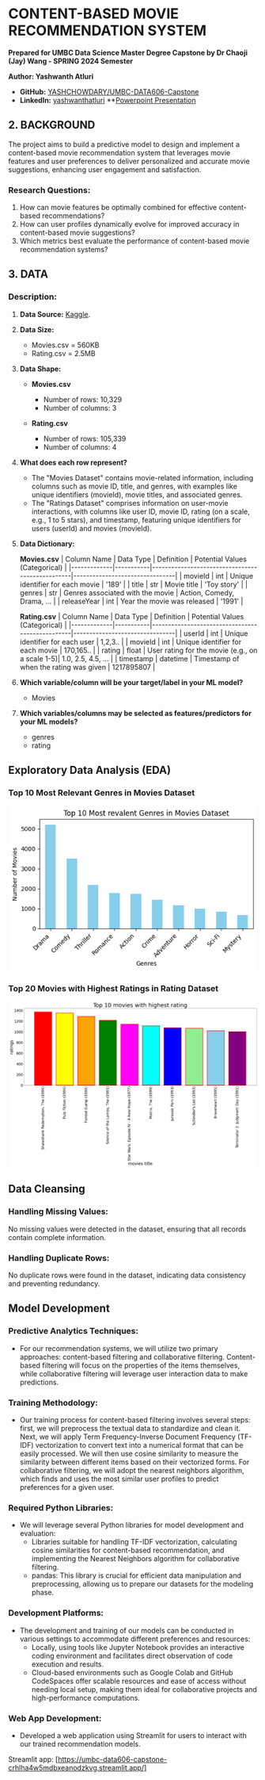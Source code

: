 # CONTENT-BASED MOVIE RECOMMENDATION SYSTEM

**Prepared for UMBC Data Science Master Degree Capstone by Dr Chaoji (Jay) Wang - SPRING 2024 Semester**

**Author: Yashwanth Atluri**
- **GitHub:** [YASHCHOWDARY/UMBC-DATA606-Capstone](https://github.com/YASHCHOWDARY/UMBC-DATA606-Capstone)
- **LinkedIn:** [yashwanthatluri](https://www.linkedin.com/in/yashwanthatluri/)
  **[Powerpoint Presentation](YashCapstone.pptx)

## 2. BACKGROUND
The project aims to build a predictive model to design and implement a content-based movie recommendation system that leverages movie features and user preferences to deliver personalized and accurate movie suggestions, enhancing user engagement and satisfaction.

### Research Questions:
1. How can movie features be optimally combined for effective content-based recommendations?
2. How can user profiles dynamically evolve for improved accuracy in content-based movie suggestions?
3. Which metrics best evaluate the performance of content-based movie recommendation systems?

## 3. DATA

### Description:
1. **Data Source:** [Kaggle](https://www.kaggle.com/datasets/grouplens/movielens-20m-dataset/data).

2. **Data Size:**
   - Movies.csv = 560KB
   - Rating.csv = 2.5MB

3. **Data Shape:**
   - **Movies.csv**
     - Number of rows: 10,329
     - Number of columns: 3
    
   - **Rating.csv**
     - Number of rows: 105,339
     - Number of columns: 4

4. **What does each row represent?**
   - The "Movies Dataset" contains movie-related information, including columns such as movie ID, title, and genres, with examples like unique identifiers (movieId), movie titles, and associated genres.
   - The "Ratings Dataset" comprises information on user-movie interactions, with columns like user ID, movie ID, rating (on a scale, e.g., 1 to 5 stars), and timestamp, featuring unique identifiers for users (userId) and movies (movieId).

5. **Data Dictionary:**

   **Movies.csv**
   | Column Name | Data Type | Definition                                      | Potential Values (Categorical) |
   |-------------|-----------|-------------------------------------------------|--------------------------------|
   | movieId     | int       | Unique identifier for each movie                | '189'                          |
   | title       | str       | Movie title                                     | 'Toy story'                    |
   | genres      | str       | Genres associated with the movie                | Action, Comedy, Drama, ...     |
   | releaseYear | int       | Year the movie was released                     | '1991'                         |

   **Rating.csv**
   | Column Name | Data Type | Definition                                      | Potential Values (Categorical) |
   |-------------|-----------|-------------------------------------------------|--------------------------------|
   | userId      | int       | Unique identifier for each user                 | 1,2,3..                        |
   | movieId     | int       | Unique identifier for each movie                | 170,165..                      |
   | rating      | float     | User rating for the movie (e.g., on a scale 1-5)| 1.0, 2.5, 4.5, ...             |
   | timestamp   | datetime  | Timestamp of when the rating was given          | 1217895807                     |

6. **Which variable/column will be your target/label in your ML model?**
   - Movies

7. **Which variables/columns may be selected as features/predictors for your ML models?**
   - genres
   - rating
## Exploratory Data Analysis (EDA)

### Top 10 Most Relevant Genres in Movies Dataset

![Top 10 Genres](https://github.com/YASHCHOWDARY/UMBC-DATA606-Capstone/raw/9d8f1c41f60fa601ffd6077c758e3b01d2bd8062/docs/Top%2010%20Most%20revalent%20Genres%20in%20Movies%20Dataset.png)

### Top 20 Movies with Highest Ratings in Rating Dataset

![Top 20 Movies Ratings](https://github.com/YASHCHOWDARY/UMBC-DATA606-Capstone/raw/774a16a9070c407c92132597881229d72cb30a9f/docs/Top%2020%20movies%20with%20highest%20rating.png)

## Data Cleansing

### Handling Missing Values:

No missing values were detected in the dataset, ensuring that all records contain complete information.

### Handling Duplicate Rows:

No duplicate rows were found in the dataset, indicating data consistency and preventing redundancy.

## Model Development

### Predictive Analytics Techniques:
- For our recommendation systems, we will utilize two primary approaches: content-based filtering and collaborative filtering. Content-based filtering will focus on the properties of the items themselves, while collaborative filtering will leverage user interaction data to make predictions.

### Training Methodology:
- Our training process for content-based filtering involves several steps: first, we will preprocess the textual data to standardize and clean it. Next, we will apply Term Frequency-Inverse Document Frequency (TF-IDF) vectorization to convert text into a numerical format that can be easily processed. We will then use cosine similarity to measure the similarity between different items based on their vectorized forms. For collaborative filtering, we will adopt the nearest neighbors algorithm, which finds and uses the most similar user profiles to predict preferences for a given user.

### Required Python Libraries:
- We will leverage several Python libraries for model development and evaluation:
  - Libraries suitable for handling TF-IDF vectorization, calculating cosine similarities for content-based recommendation, and implementing the Nearest Neighbors algorithm for collaborative filtering.
  - pandas: This library is crucial for efficient data manipulation and preprocessing, allowing us to prepare our datasets for the modeling phase.

### Development Platforms:
- The development and training of our models can be conducted in various settings to accommodate different preferences and resources:
  - Locally, using tools like Jupyter Notebook provides an interactive coding environment and facilitates direct observation of code execution and results.
  - Cloud-based environments such as Google Colab and GitHub CodeSpaces offer scalable resources and ease of access without needing local setup, making them ideal for collaborative projects and high-performance computations.

### Web App Development:
- Developed a web application using Streamlit for users to interact with our trained recommendation models.

Streamlit app: [https://umbc-data606-capstone-crhlha4w5mdbxeanodzkvg.streamlit.app/]
